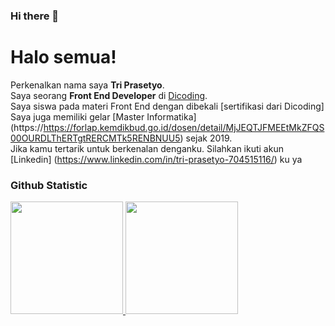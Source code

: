 ### Hi there 👋

<!--
**triprasetyo/triprasetyo** is a ✨ _special_ ✨ repository because its `README.md` (this file) appears on your GitHub profile.

Here are some ideas to get you started:

- 🔭 I’m currently working on ...
- 🌱 I’m currently learning ...
- 👯 I’m looking to collaborate on ...
- 🤔 I’m looking for help with ...
- 💬 Ask me about ...
- 📫 How to reach me: ...
- 😄 Pronouns: ...
- ⚡ Fun fact: ...
-->

# Halo semua!

Perkenalkan nama saya **Tri Prasetyo**\.  
Saya seorang **Front End Developer** di [Dicoding](https://www.dicoding.com/)\.  
Saya siswa pada materi Front End dengan dibekali [sertifikasi dari Dicoding]     
Saya juga memiliki gelar [Master Informatika]
(https://https://forlap.kemdikbud.go.id/dosen/detail/MjJEQTJFMEEtMkZFQS00OURDLThERTgtRERCMTk5RENBNUU5) sejak 2019\.  
Jika kamu tertarik untuk berkenalan denganku. Silahkan ikuti akun [Linkedin]
(https://www.linkedin.com/in/tri-prasetyo-704515116/) ku ya 

### Github Statistic
<p align="left">
<a href="https://github.com/dimasmds">
  <img height="180em" src="https://github-readme-stats-eight-theta.vercel.app/api?username=dimasmds&show_icons=true&theme=algolia&include_all_commits=true&count_private=true"/>
  <img height="180em" src="https://github-readme-stats-eight-theta.vercel.app/api/top-langs/?username=dimasmds&layout=compact&langs_count=8&theme=algolia"/>
</a>
</p>
